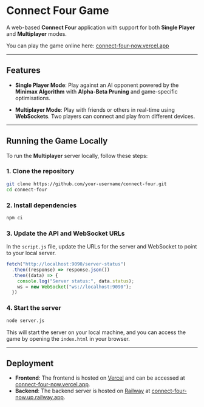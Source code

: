 
# Connect Four Game

A web-based **Connect Four** application with support for both **Single Player** and **Multiplayer** modes.

You can play the game online here: [connect-four-now.vercel.app](https://connect-four-now.vercel.app/)

---

## Features

- **Single Player Mode**: Play against an AI opponent powered by the **Minimax Algorithm** with **Alpha-Beta Pruning** and game-specific optimisations.
  
- **Multiplayer Mode**: Play with friends or others in real-time using **WebSockets**. Two players can connect and play from different devices.

---

## Running the Game Locally

To run the **Multiplayer** server locally, follow these steps:

### 1. Clone the repository

```bash
git clone https://github.com/your-username/connect-four.git
cd connect-four
```

### 2. Install dependencies

```bash
npm ci
```

### 3. Update the API and WebSocket URLs

In the `script.js` file, update the URLs for the server and WebSocket to point to your local server.

```javascript
fetch("http://localhost:9090/server-status")
  .then((response) => response.json())
  .then((data) => {
    console.log("Server status:", data.status);
    ws = new WebSocket("ws://localhost:9090");
  })
```

### 4. Start the server

```bash
node server.js
```

This will start the server on your local machine, and you can access the game by opening the `index.html` in your browser.

---

## Deployment

- **Frontend**: The frontend is hosted on [Vercel](https://vercel.com/) and can be accessed at [connect-four-now.vercel.app](https://connect-four-now.vercel.app/).
- **Backend**: The backend server is hosted on [Railway](https://railway.app/) at [connect-four-now.up.railway.app](https://connect-four-now.up.railway.app/).
